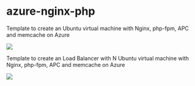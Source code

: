 # azure-nginx-php
Template to create an Ubuntu virtual machine with Nginx, php-fpm, APC and memcache on Azure


<a href="https://portal.azure.com/#create/Microsoft.Template/uri/https%3A%2F%2Fraw.githubusercontent.com%2Fjuliosene%2Fazure-nginx-php%2Fmaster%2Fubuntu-nginx-php.json" target="_blank">
    <img src="http://azuredeploy.net/deploybutton.png"/>
</a>

Template to create an Load Balancer with N Ubuntu virtual machine with Nginx, php-fpm, APC and memcache on Azure


<a href="https://portal.azure.com/#create/Microsoft.Template/uri/https%3A%2F%2Fraw.githubusercontent.com%2Fjuliosene%2Fazure-nginx-php%2Fmaster%2Fwebserver-loadbalancer.json" target="_blank">
    <img src="http://azuredeploy.net/deploybutton.png"/>
</a>
